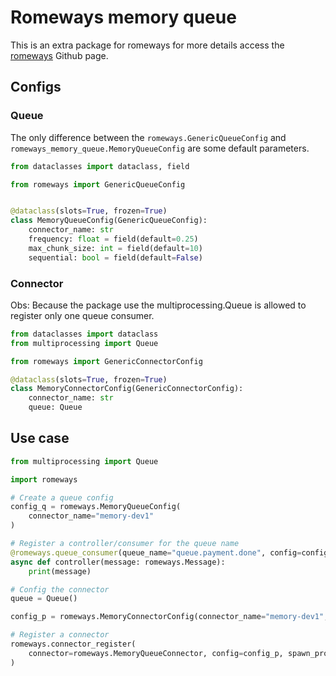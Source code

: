 # Romeways memory queue

This is an extra package for romeways for more details access the [romeways](https://github.com/CenturyBoys/romeways) Github page.

## Configs

### Queue

The only difference between the `romeways.GenericQueueConfig` and `romeways_memory_queue.MemoryQueueConfig` are some default parameters.

```python
from dataclasses import dataclass, field

from romeways import GenericQueueConfig


@dataclass(slots=True, frozen=True)
class MemoryQueueConfig(GenericQueueConfig):
    connector_name: str
    frequency: float = field(default=0.25)
    max_chunk_size: int = field(default=10)
    sequential: bool = field(default=False)
```
### Connector

Obs: Because the package use the multiprocessing.Queue is allowed to register only one queue consumer.

```python
from dataclasses import dataclass
from multiprocessing import Queue

from romeways import GenericConnectorConfig

@dataclass(slots=True, frozen=True)
class MemoryConnectorConfig(GenericConnectorConfig):
    connector_name: str
    queue: Queue
```

## Use case

```python
from multiprocessing import Queue

import romeways

# Create a queue config
config_q = romeways.MemoryQueueConfig(
    connector_name="memory-dev1"
)

# Register a controller/consumer for the queue name
@romeways.queue_consumer(queue_name="queue.payment.done", config=config_q)
async def controller(message: romeways.Message):
    print(message)

# Config the connector
queue = Queue()

config_p = romeways.MemoryConnectorConfig(connector_name="memory-dev1", queue=queue)

# Register a connector
romeways.connector_register(
    connector=romeways.MemoryQueueConnector, config=config_p, spawn_process=True
)

```
